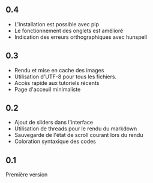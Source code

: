 ## 0.4

 - L'installation est possible avec pip
 - Le fonctionnement des onglets est amélioré
 - Indication des erreurs orthographiques avec hunspell

## 0.3

 - Rendu et mise en cache des images
 - Utilisation d'UTF-8 pour tous les fichiers.
 - Accès rapide aux tutoriels récents
 - Page d'acceuil minimaliste

## 0.2

 - Ajout de sliders dans l'interface
 - Utilisation de threads pour le rendu du markdown
 - Sauvegarde de l'état de scroll courant lors du rendu
 - Coloration syntaxique des codes

## 0.1

Première version

